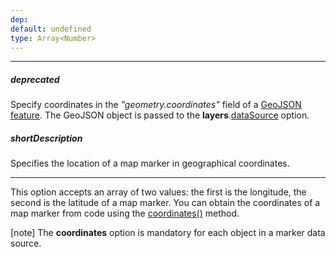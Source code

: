 ```yaml
---
dep: 
default: undefined
type: Array<Number>
---
```

---
##### deprecated
Specify coordinates in the *"geometry.coordinates"* field of a [GeoJSON feature](https://geojson.org/geojson-spec.html#feature-objects). The GeoJSON object is passed to the **layers**.[dataSource](/api-reference/20%20Data%20Visualization%20Widgets/dxVectorMap/1%20Configuration/layers/dataSource.md '/Documentation/ApiReference/Data_Visualization_Widgets/dxVectorMap/Configuration/layers/#dataSource') option.

##### shortDescription
Specifies the location of a map marker in geographical coordinates.

---
This option accepts an array of two values: the first is the longitude, the second is the latitude of a map marker. You can obtain the coordinates of a map marker from code using the [coordinates()](/api-reference/20%20Data%20Visualization%20Widgets/dxVectorMap/7%20Map%20Elements/Marker/3%20Methods/coordinates().md '/Documentation/ApiReference/Data_Visualization_Widgets/dxVectorMap/Map_Elements/Marker/Methods/#coordinates') method.

[note] The **coordinates** option is mandatory for each object in a marker data source.
